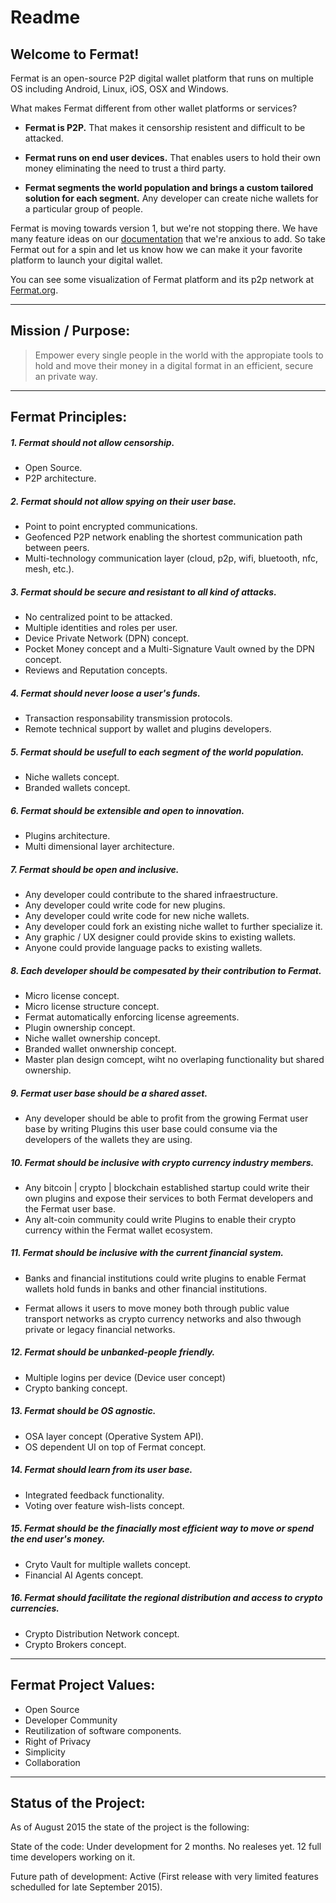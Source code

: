 Readme
========= 

Welcome to Fermat! 
-------------------

Fermat is an open-source P2P digital wallet platform that runs on multiple OS including Android, Linux, iOS, OSX and Windows.

What makes Fermat different from other wallet platforms or services?

* **Fermat is P2P.** That makes it censorship resistent and difficult to be attacked.

* **Fermat runs on end user devices.** That enables users to hold their own money eliminating the need to trust a third party. 
* **Fermat segments the world population and brings a custom tailored solution for each segment.** Any developer can create niche wallets for a particular group of people.

Fermat is moving towards version 1, but we're not stopping there. We have many feature ideas on our
[documentation](https://github.com/bitDubai/fermat/fermat-documentation) that we're anxious to add. 
So take Fermat out for a spin and let us know how we can make it your favorite platform to launch your digital wallet. 

You can see some visualization of Fermat platform and its p2p network at 
[Fermat.org](https://www.fermat.org).


------------------------------------------------
Mission / Purpose:
------------------------------------------------


> Empower every single people in the world with the appropiate tools to hold and move their money in a digital format in an efficient, secure an private way.


------------------------------------------------
Fermat Principles:
------------------------------------------------


##### 1. Fermat should not allow censorship.


* Open Source.
* P2P architecture. 


##### 2. Fermat should not allow spying on their user base.


* Point to point encrypted communications.
* Geofenced P2P network enabling the shortest communication path between peers.
* Multi-technology communication layer (cloud, p2p, wifi, bluetooth, nfc, mesh, etc.).


##### 3. Fermat should be secure and resistant to all kind of attacks.


* No centralized point to be attacked.
* Multiple identities and roles per user.
* Device Private Network (DPN) concept.
* Pocket Money concept and a Multi-Signature Vault owned by the DPN concept.
* Reviews and Reputation concepts. 


##### 4. Fermat should never loose a user's funds. 


* Transaction responsability transmission protocols.
* Remote technical support by wallet and plugins developers.


##### 5. Fermat should be usefull to each segment of the world population.


* Niche wallets concept.
* Branded wallets concept.


##### 6. Fermat should be extensible and open to innovation.


* Plugins architecture.
* Multi dimensional layer architecture.


##### 7. Fermat should be open and inclusive. 


* Any developer could contribute to the shared infraestructure.
* Any developer could write code for new plugins.
* Any developer could write code for new niche wallets.
* Any developer could fork an existing niche wallet to further specialize it.
* Any graphic / UX designer could provide skins to existing wallets.
* Anyone could provide language packs to existing wallets.


##### 8. Each developer should be compesated by their contribution to Fermat.


* Micro license concept.
* Micro license structure concept.
* Fermat automatically enforcing license agreements.
* Plugin ownership concept.
* Niche wallet ownership concept.
* Branded wallet onwnership concept.
* Master plan design comcept, wiht no overlaping functionality but shared ownership.


##### 9. Fermat user base should be a shared asset.


* Any developer should be able to profit from the growing Fermat user base by writing Plugins this user base could consume via the developers of the wallets they are using.
 

##### 10. Fermat should be inclusive with crypto currency industry members. 


* Any bitcoin | crypto | blockchain established startup could write their own plugins and expose their services to both Fermat developers and the Fermat user base.
* Any alt-coin community could write Plugins to enable their crypto currency within the Fermat wallet ecosystem.


##### 11. Fermat should be inclusive with the current financial system.


* Banks and financial institutions could write plugins to enable Fermat wallets hold funds in banks and other financial institutions.

* Fermat allows it users to move money both through public value transport networks as crypto currency networks and also thwough private or legacy financial networks.


##### 12. Fermat should be unbanked-people friendly.


* Multiple logins per device (Device user concept)
* Crypto banking concept.


##### 13. Fermat should be OS agnostic. 


* OSA layer concept (Operative System API).
* OS dependent UI on top of Fermat concept.


##### 14. Fermat should learn from its user base.


* Integrated feedback functionality.
* Voting over feature wish-lists concept.


##### 15. Fermat should be the finacially most efficient way to move or spend the end user's money. 


* Cryto Vault for multiple wallets concept.
* Financial AI Agents concept.


##### 16. Fermat should facilitate the regional distribution and access to crypto currencies.


* Crypto Distribution Network concept. 
* Crypto Brokers concept.





------------------------------------------------
Fermat Project Values:
------------------------------------------------

* Open Source
* Developer Community
* Reutilization of software components.
* Right of Privacy
* Simplicity
* Collaboration



------------------------------------------------
Status of the Project:
------------------------------------------------

As of August 2015 the state of the project is the following:

State of the code: Under development for 2 months. No realeses yet. 12 full time developers working on it.

Future path of development: Active (First release with very limited features schedulled for late September 2015).


